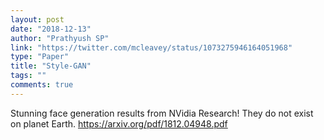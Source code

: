 ```yaml
---
layout: post
date: "2018-12-13"
author: "Prathyush SP"
link: "https://twitter.com/mcleavey/status/1073275946164051968"
type: "Paper"
title: "Style-GAN"
tags: ""
comments: true
---
```

Stunning face generation results from NVidia Research! They do not exist on planet Earth. https://arxiv.org/pdf/1812.04948.pdf